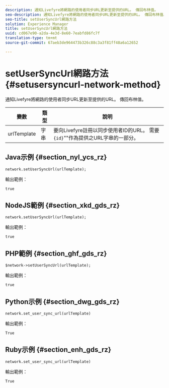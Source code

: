 ```yaml
---
description: 通知Livefyre將網路的使用者同步URL更新至提供的URL。 傳回布林值。
seo-description: 通知Livefyre將網路的使用者同步URL更新至提供的URL。 傳回布林值。
seo-title: setUserSyncUrl網路方法
solution: Experience Manager
title: setUserSyncUrl網路方法
uuid: cd067e90-a2da-4e3d-8e60-7eabfd86fc7f
translation-type: tm+mt
source-git-commit: 67aeb3de964473b326c88c3a3f81ff48a6a12652

---
```



# setUserSyncUrl網路方法{#setusersyncurl-network-method}

通知Livefyre將網路的使用者同步URL更新至提供的URL。 傳回布林值。

| 變數 | 類型 | 說明 |
|--- |--- |--- |
| urlTemplate | 字串 | 要向Livefyre註冊以同步使用者ID的URL。 需要`{id}`""作為提供之URL字串的一部分。 |

## Java示例 {#section_nyl_ycs_rz}

```
network.setUserSyncUrl(urlTemplate); 
```

輸出範例：

```
true
```

## NodeJS範例 {#section_xkd_gds_rz}

```
network.setUserSyncUrl(urlTemplate); 
```

輸出範例：

```
true
```

## PHP範例 {#section_ghf_gds_rz}

```
$network->setUserSyncUrl(urlTemplate); 
```

輸出範例：

```
true
```

## Python示例 {#section_dwg_gds_rz}

```
network.set_user_sync_url(urlTemplate) 
```

輸出範例：

```
True
```

## Ruby示例 {#section_enh_gds_rz}

```
network.set_user_sync_url(urlTemplate) 
```

輸出範例：

```
True
```
